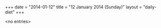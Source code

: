 +++
date = "2014-01-12"
title = "12 January 2014 (Sunday)"
layout = "daily-diet"
+++

<p>&lt;no entries&gt;</p>